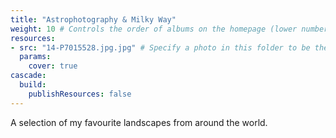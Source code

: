 ```yaml
---
title: "Astrophotography & Milky Way"
weight: 10 # Controls the order of albums on the homepage (lower number appears first)
resources:
- src: "14-P7015528.jpg.jpg" # Specify a photo in this folder to be the album cover
  params:
    cover: true
cascade:
  build:
    publishResources: false
---
```


A selection of my favourite landscapes from around the world.
